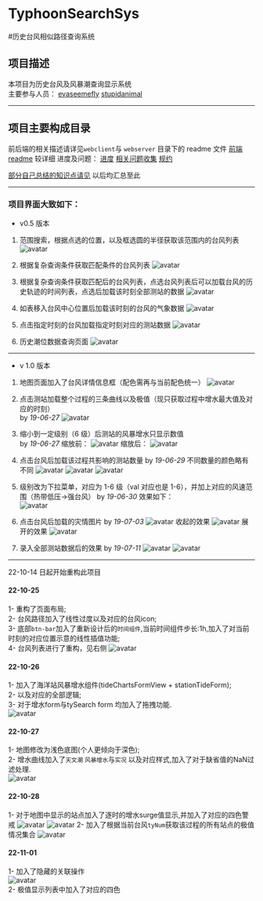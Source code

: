 # TyphoonSearchSys

#历史台风相似路径查询系统

## 项目描述

本项目为历史台风及风暴潮查询显示系统  
主要参与人员：
[evaseemefly](https://github.com/evaseemefly)
[stupidanimal](https://github.com/stupidanimal)

---

## 项目主要构成目录

前后端的相关描述请详见`webclient`与 `webserver` 目录下的 readme 文件
[前端 readme](/webclient/README.md) 较详细
进度及问题：
[进度](/webclient/document/SCHEDULE.md)
[相关问题收集](/webclient/document/ISSUE.md)
[规约](/PROMISE.md)

[部分自己总结的知识点请见](https://github.com/evaseemefly/CodingBook/blob/417c6fb1860c6b5fd77e8a77da1c45d44f3793da/README.md) 以后均汇总至此

---

### 项目界面大致如下：

- v0.5 版本

1. 范围搜索，根据点选的位置，以及框选圆的半径获取该范围内的台风列表
   ![avatar](/document/img/20190514171719.png)
2. 根据复杂查询条件获取匹配条件的台风列表
   ![avatar](/document/img/20190514172637.png)
3. 根据复杂查询条件获取匹配后的台风列表，点选台风列表后可以加载台风的历史轨迹的时间列表，点选后加载该时刻全部测站的数据
   ![avatar](/document/img/20190514172716.png)

4. 如表移入台风中心位置后加载该时刻的台风的气象数据
   ![avatar](/document/img/20190515105544.png)

5. 点击指定时刻的台风加载指定时刻对应的测站数据
   ![avatar](/document/img/20190522220708.png)

6. 历史潮位数据查询页面
   ![avatar](document/img/WX20190620-213846.png)

---

- v 1.0 版本

1. 地图页面加入了台风详情信息框（配色需再与当前配色统一）
   ![avatar](document/img/WX20190620-213739.png)

2. 点击测站加载整个过程的三条曲线以及极值（现只获取过程中增水最大值及对应的时刻）  
   by _19-06-27_
   ![avatar](document/img/WX20190627-180029.png)

3. 缩小到一定级别（6 级）后测站的风暴增水只显示数值  
    by _19-06-27_
   缩放前：
   ![avatar](document/img/WX20190627-221200.png)
   缩放后：
   ![avatar](document/img/WX20190627-221214.png)

4. 点击台风后加载该过程共影响的测站数量
   by _19-06-29_
   不同数量的颜色略有不同
   ![avatar](document/img/WX20190629-171743.png)
   ![avatar](document/img/WX20190629-171806.png)
   ![avatar](document/img/WX20190629-171819.png)

5) 级别改为下拉菜单，对应为 1-6 级（val 对应也是 1-6），并加上对应的风速范围（热带低压->强台风）
   by _19-06-30_
   效果如下：  
   ![avatar](document/img/WX20190630-114713.png)

6. 点击台风后加载的灾情图片
   by _19-07-03_
   ![avatar](document/img/WX20190703-151902.png)
   收起的效果
   ![avatar](document/img/WX20190703-151933.png)
   展开的效果
   ![avatar](document/img/WX20190703-151942.png)

7. 录入全部测站数据后的效果
   by _19-07-11_
   ![avatar](document/img/WX20190711-192858.png)
   ![avatar](webclient/document/img/WX20190711-192946.png)


----
22-10-14 日起开始重构此项目
#### 22-10-25
1- 重构了页面布局;   
2- 台风路径加入了线性过度以及对应的台风icon;  
3- 底部`btn-bar`加入了重新设计后的`时间组件`,当前时间组件步长:1h,加入了对当前时刻的对应位置示意的线性插值功能;  
4- 台风列表进行了重构，见右侧
![avatar](document/img/WX20221025-150840@2x.png)

#### 22-10-26
1- 加入了海洋站风暴增水组件(tideChartsFormView + stationTideForm);  
2- 以及对应的全部逻辑;  
3- 对于增水form与tySearch form 均加入了拖拽功能.  
![avatar](document/img/QQ20221026-153736@2x.png)

#### 22-10-27 
1- 地图修改为浅色底图(个人更倾向于深色);  
2- 增水曲线加入了`天文潮` `风暴增水`与`实况` 以及对应样式,加入了对于缺省值的NaN过滤处理.  
![avatar](document/img/v2_03.png)

####  22-10-28  
1- 对于地图中显示的站点加入了逐时的增水surge值显示,并加入了对应的四色警戒
![avatar](document/img/v2_04.png)
![avatar](document/img/v2_05.png)
2- 加入了根据当前台风`tyNum`获取该过程的所有站点的极值情况集合
![avatar](document/img/v2_06.png)

#### 22-11-01  
1- 加入了隐藏的关联操作  
![avatar](document/img/v2_08.png)  
2- 极值显示列表中加入了对应的四色  